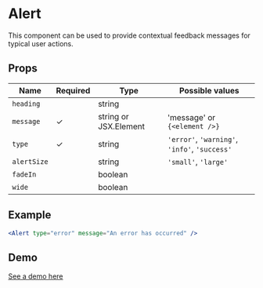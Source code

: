 # Alert

This component can be used to provide contextual feedback messages for typical user actions.

## Props

| Name        | Required | Type                  | Possible values                               |
| ----------- | -------- | --------------------- | --------------------------------------------- |
| `heading`   |          | string                |                                               |
| `message`   | ✓        | string or JSX.Element | 'message' or `{<element />}`                  |
| `type`      | ✓        | string                | `'error'`, `'warning'`, `'info'`, `'success'` |
| `alertSize` |          | string                | `'small'`, `'large'`                          |
| `fadeIn`    |          | boolean               |                                               |
| `wide`      |          | boolean               |                                               |

## Example

```jsx
<Alert type="error" message="An error has occurred" />
```

## Demo

[See a demo here](https://collector-bank.github.io/collector-portal-framework/?selectedKind=Components&selectedStory=Alert)
